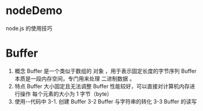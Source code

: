 # nodeDemo

node.js 的使用技巧

# Buffer

1. 概念
   Buffer 是一个类似于数组的 对象 ，用于表示固定长度的字节序列
   Buffer 本质是一段内存空间，专门用来处理 二进制数据 。
2. 特点
   Buffer 大小固定且无法调整
   Buffer 性能较好，可以直接对计算机内存进行操作
   每个元素的大小为 1 字节（byte）
3. 使用--代码中
   3-1. 创建 Buffer
   3-2 Buffer 与字符串的转化
   3-3 Buffer 的读写
